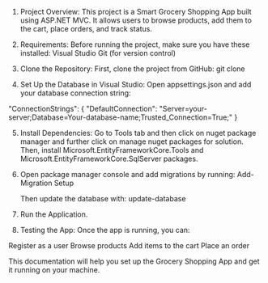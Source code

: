 1. Project Overview:
This project is a Smart Grocery Shopping App built using ASP.NET MVC. It allows users to browse products, add them to the cart, place orders, and track status.

2. Requirements:
Before running the project, make sure you have these installed:
Visual Studio 
Git (for version control)

3. Clone the Repository:
First, clone the project from GitHub:
git clone <repository-url>

4. Set Up the Database in Visual Studio:
Open appsettings.json and add your database connection string:

"ConnectionStrings": {
    "DefaultConnection": "Server=your-server;Database=Your-database-name;Trusted_Connection=True;"
}

5. Install Dependencies:
Go to Tools tab and then click on nuget package manager and further click on manage nuget packages for solution. Then, install Microsoft.EntityFrameworkCore.Tools and Microsoft.EntityFrameworkCore.SqlServer packages.

6. Open package manager console and add migrations by running:
   Add-Migration Setup
   
   Then update the database with:
   update-database
   
7. Run the Application.

8. Testing the App:
Once the app is running, you can:

Register as a user
Browse products
Add items to the cart
Place an order

This documentation will help you set up the Grocery Shopping App and get it running on your machine. 
